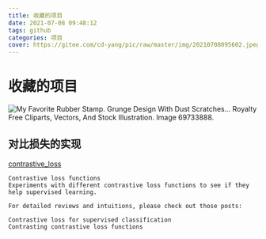```yaml
---
title: 收藏的项目
date: 2021-07-08 09:48:12
tags: github
categories: 项目
cover: https://gitee.com/cd-yang/pic/raw/master/img/20210708095602.jpeg
---
```




# 收藏的项目

![My Favorite Rubber Stamp. Grunge Design With Dust Scratches... Royalty Free  Cliparts, Vectors, And Stock Illustration. Image 69733888.](https://gitee.com/cd-yang/pic/raw/master/img/20210708095602.jpeg)

## 对比损失的实现

[contrastive_loss](https://github.com/wangz10/contrastive_loss)

```
Contrastive loss functions
Experiments with different contrastive loss functions to see if they help supervised learning.

For detailed reviews and intuitions, please check out those posts:

Contrastive loss for supervised classification
Contrasting contrastive loss functions
```



